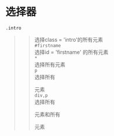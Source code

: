 # 选择器

`.intro` 
>>选择class = 'intro'的所有元素  
`#firstname`      
>>选择id = 'firstname' 的所有元素  
`*`   
>>选择所有元素  
`p`               
>>选择所有<p>元素  
`div,p`           
>>选择所有<div>元素和所有<p>元素  

